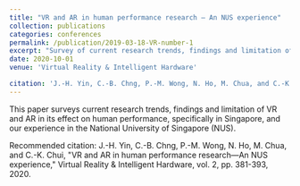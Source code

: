 ```yaml
---
title: "VR and AR in human performance research ― An NUS experience"
collection: publications
categories: conferences
permalink: /publication/2019-03-18-VR-number-1
excerpt: "Survey of current research trends, findings and limitation of VR and AR in its effect on human performance, specifically in Singapore, and our experience in the National University of Singapore (NUS) <img src='/images/500x300.png'>"
date: 2020-10-01
venue: 'Virtual Reality & Intelligent Hardware'

citation: 'J.-H. Yin, C.-B. Chng, P.-M. Wong, N. Ho, M. Chua, and C.-K. Chui, "VR and AR in human performance research―An NUS experience," Virtual Reality & Intelligent Hardware, vol. 2, pp. 381-393, 2020.'
---
```

This paper surveys current research trends, findings and limitation of VR and AR in its effect on human performance, specifically in Singapore, and our experience in the National University of Singapore (NUS).

Recommended citation: J.-H. Yin, C.-B. Chng, P.-M. Wong, N. Ho, M. Chua, and C.-K. Chui, "VR and AR in human performance research―An NUS experience," Virtual Reality & Intelligent Hardware, vol. 2, pp. 381-393, 2020.